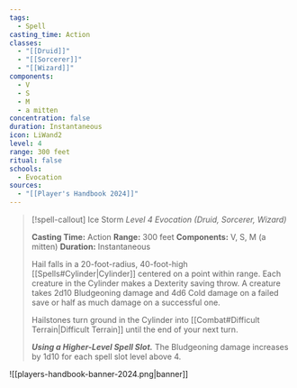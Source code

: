```yaml
---
tags:
  - Spell
casting_time: Action
classes:
  - "[[Druid]]"
  - "[[Sorcerer]]"
  - "[[Wizard]]"
components:
  - V
  - S
  - M
  - a mitten
concentration: false
duration: Instantaneous
icon: LiWand2
level: 4
range: 300 feet
ritual: false
schools:
  - Evocation
sources: 
  - "[[Player's Handbook 2024]]"
---
```

>[!spell-callout] Ice Storm
>_Level 4 Evocation (Druid, Sorcerer, Wizard)_
>
>**Casting Time:** Action
>**Range:** 300 feet
>**Components:** V, S, M (a mitten)
>**Duration:** Instantaneous
>
>Hail falls in a 20-foot-radius, 40-foot-high [[Spells#Cylinder\|Cylinder]] centered on a point within range. Each creature in the Cylinder makes a Dexterity saving throw. A creature takes 2d10 Bludgeoning damage and 4d6 Cold damage on a failed save or half as much damage on a successful one.
>
>Hailstones turn ground in the Cylinder into [[Combat#Difficult Terrain\|Difficult Terrain]] until the end of your next turn.
>
>**_Using a Higher-Level Spell Slot._** The Bludgeoning damage increases by 1d10 for each spell slot level above 4.


![[players-handbook-banner-2024.png|banner]]